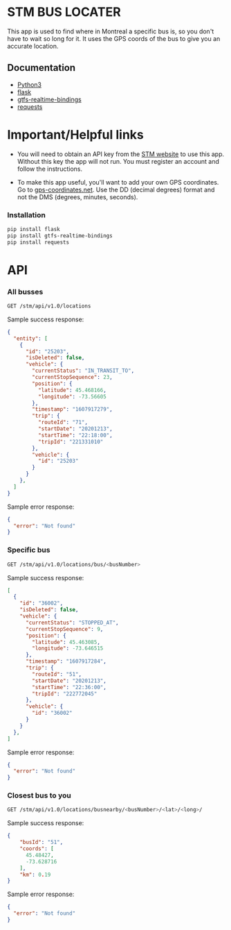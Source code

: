 # STM BUS LOCATER

This app is used to find where in Montreal a specific bus is, so you don't have to wait so long for it. It uses the GPS coords of the bus to give you an accurate location.

## Documentation

* [Python3](https://www.python.org/downloads/)
* [flask](https://flask.palletsprojects.com/en/1.1.x/installation/#install-flask)
* [gtfs-realtime-bindings](https://developers.google.com/transit/gtfs-realtime/examples/python-sample)
* [requests](https://pypi.org/project/requests/)

# Important/Helpful links

* You will need to obtain an API key from the [STM website](https://developpeurs.stm.info/) to use this app. Without this key the app will not run. You must register an account and follow the instructions.

*  To make this app useful, you'll want to add your own GPS coordinates. Go to [gps-coordinates.net](https://www.gps-coordinates.net/). Use the DD (decimal degrees) format and not the DMS (degrees, minutes, seconds).

### Installation

```bash
pip install flask
pip install gtfs-realtime-bindings
pip install requests
```

# API

### All busses

```bash
GET /stm/api/v1.0/locations
```

Sample success response:

```json
{
  "entity": [
    {
      "id": "25203", 
      "isDeleted": false, 
      "vehicle": {
        "currentStatus": "IN_TRANSIT_TO", 
        "currentStopSequence": 23, 
        "position": {
          "latitude": 45.468166, 
          "longitude": -73.56605
        }, 
        "timestamp": "1607917279", 
        "trip": {
          "routeId": "71", 
          "startDate": "20201213", 
          "startTime": "22:18:00", 
          "tripId": "221331010"
        }, 
        "vehicle": {
          "id": "25203"
        }
      }
    }, 
  ]
}
```
Sample error response:

```json
{
  "error": "Not found"
}
```
### Specific bus

```bash
GET /stm/api/v1.0/locations/bus/<busNumber>
```

Sample success response:

```json
[
  {
    "id": "36002", 
    "isDeleted": false, 
    "vehicle": {
      "currentStatus": "STOPPED_AT", 
      "currentStopSequence": 9, 
      "position": {
        "latitude": 45.463085, 
        "longitude": -73.646515
      }, 
      "timestamp": "1607917284", 
      "trip": {
        "routeId": "51", 
        "startDate": "20201213", 
        "startTime": "22:36:00", 
        "tripId": "222772045"
      }, 
      "vehicle": {
        "id": "36002"
      }
    }
  }, 
]
```
Sample error response:

```json
{
  "error": "Not found"
}
```
### Closest bus to you

```bash
GET /stm/api/v1.0/locations/busnearby/<busNumber>/<lat>/<long>/
```

Sample success response:

```json
{
    "busId": "51", 
    "coords": [
      45.48427, 
      -73.628716
    ], 
    "km": 0.19
}
```

Sample error response:

```json
{
  "error": "Not found"
}
```